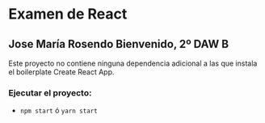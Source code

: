 # Examen de React
## Jose María Rosendo Bienvenido, 2º DAW B

Este proyecto no contiene ninguna dependencia adicional a las que instala el boilerplate Create React App.

### Ejecutar el proyecto:
- `npm start` ó `yarn start`